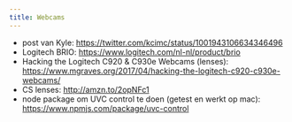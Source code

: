 ```yaml
---
title: Webcams
---
```


* post van Kyle: https://twitter.com/kcimc/status/1001943106634346496
* Logitech BRIO: https://www.logitech.com/nl-nl/product/brio
* Hacking the Logitech C920 & C930e Webcams (lenses): https://www.mgraves.org/2017/04/hacking-the-logitech-c920-c930e-webcams/
* CS lenses: http://amzn.to/2opNFc1
* node package om UVC control te doen (getest en werkt op mac): https://www.npmjs.com/package/uvc-control